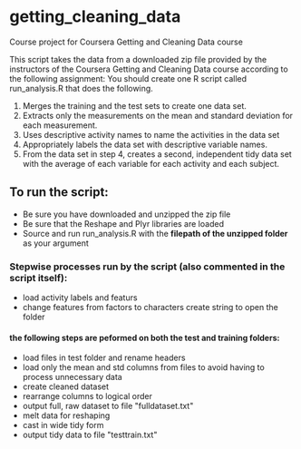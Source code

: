 # getting_cleaning_data
Course project for Coursera Getting and Cleaning Data course

This script takes the data from a downloaded zip file provided by the instructors of the Coursera Getting and Cleaning Data course according to the following assignment:
You should create one R script called run_analysis.R that does the following. 
1. Merges the training and the test sets to create one data set.
2. Extracts only the measurements on the mean and standard deviation for each measurement. 
3. Uses descriptive activity names to name the activities in the data set
4. Appropriately labels the data set with descriptive variable names. 
5. From the data set in step 4, creates a second, independent tidy data set with the average of each variable for each activity and each subject.

## To run the script:
* Be sure you have downloaded and unzipped the zip file
* Be sure that the Reshape and Plyr libraries are loaded
* Source and run run_analysis.R with the **filepath of the unzipped folder** as your argument

### Stepwise processes run by the script (also commented in the script itself):
* load activity labels and featurs
* change features from factors to characters
create string to open the folder
#### the following steps are peformed on both the test and training folders:
  * load files in test folder and rename headers
  * load only the mean and std columns from files to avoid having to process unnecessary data
  * create cleaned dataset
* rearrange columns to logical order
* output full, raw dataset to file "fulldataset.txt"
* melt data for reshaping
* cast in wide tidy form
* output tidy data to file "testtrain.txt"


